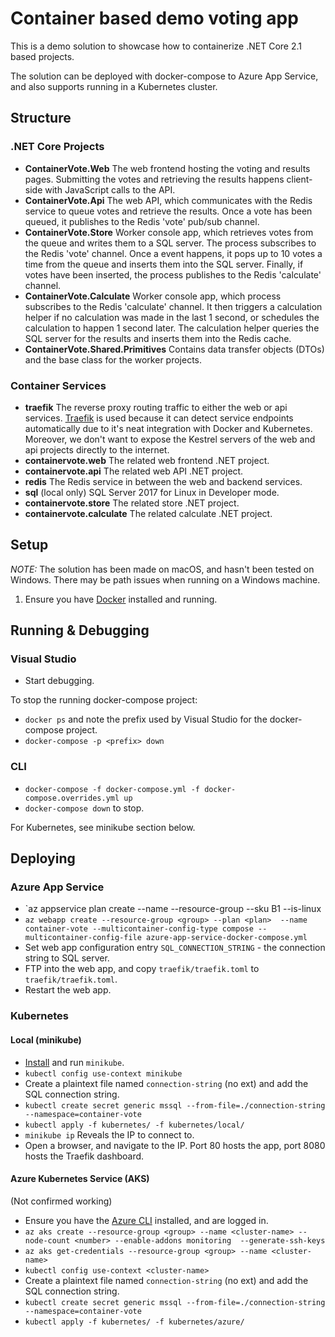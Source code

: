 # Container based demo voting app

This is a demo solution to showcase how to containerize .NET Core 2.1 based projects.

The solution can be deployed with docker-compose to Azure App Service, and also supports running in a Kubernetes
cluster.

## Structure

### .NET Core Projects

* **ContainerVote.Web** The web frontend hosting the voting and results pages. Submitting the votes and retrieving the
  results happens client-side with JavaScript calls to the API.
* **ContainerVote.Api** The web API, which communicates with the Redis service to queue votes and retrieve the results.
  Once a vote has been queued, it publishes to the Redis 'vote' pub/sub channel.
* **ContainerVote.Store** Worker console app, which retrieves votes from the queue and writes them to a SQL server. The
  process subscribes to the Redis 'vote' channel. Once a event happens, it pops up to 10 votes a time from the queue and
  inserts them into the SQL server. Finally, if votes have been inserted, the process publishes to the Redis 'calculate'
  channel.
* **ContainerVote.Calculate** Worker console app, which process subscribes to the Redis 'calculate' channel. It then
  triggers a calculation helper if no calculation was made in the last 1 second, or schedules the calculation to happen
  1 second later. The calculation helper queries the SQL server for the results and inserts them into the Redis cache.
* **ContainerVote.Shared.Primitives** Contains data transfer objects (DTOs) and the base class for the worker projects.

### Container Services

* **traefik** The reverse proxy routing traffic to either the web or api services. [Traefik](https://traefik.io) is used
  because it can detect service endpoints automatically due to it's neat integration with Docker and Kubernetes.
  Moreover, we don't want to expose the Kestrel servers of the web and api projects directly to the internet.
* **containervote.web** The related web frontend .NET project. 
* **containervote.api** The related web API .NET project.
* **redis** The Redis service in between the web and backend services.
* **sql** (local only) SQL Server 2017 for Linux in Developer mode.
* **containervote.store** The related store .NET project.
* **containervote.calculate** The related calculate .NET project.

## Setup

*NOTE:* The solution has been made on macOS, and hasn't been tested on Windows. There may be path issues when running on
a Windows machine.

1. Ensure you have [Docker](https://www.docker.com) installed and running.

## Running & Debugging

### Visual Studio

- Start debugging.

To stop the running docker-compose project: 

- `docker ps` and note the prefix used by Visual Studio for the docker-compose project.
- `docker-compose -p <prefix> down`

### CLI

- `docker-compose -f docker-compose.yml -f docker-compose.overrides.yml up`
- `docker-compose down` to stop.  

For Kubernetes, see minikube section below.

## Deploying

### Azure App Service

- `az appservice plan create --name <plan> --resource-group <group> --sku B1 --is-linux
- `az webapp create --resource-group <group> --plan <plan>  --name container-vote --multicontainer-config-type compose
  --multicontainer-config-file azure-app-service-docker-compose.yml`
- Set web app configuration entry `SQL_CONNECTION_STRING` - the connection string to SQL server.
- FTP into the web app, and copy `traefik/traefik.toml` to `traefik/traefik.toml`.
- Restart the web app.

### Kubernetes

#### Local (minikube)

- [Install](https://kubernetes.io/docs/setup/minikube/) and run `minikube`.
- `kubectl config use-context minikube`
- Create a plaintext file named `connection-string` (no ext) and add the SQL connection string. 
- `kubectl create secret generic mssql --from-file=./connection-string --namespace=container-vote`
- `kubectl apply -f kubernetes/ -f kubernetes/local/`
- `minikube ip` Reveals the IP to connect to.
- Open a browser, and navigate to the IP. Port 80 hosts the app, port 8080 hosts the Traefik dashboard.

#### Azure Kubernetes Service (AKS)

(Not confirmed working)

- Ensure you have the [Azure CLI](https://docs.microsoft.com/en-us/cli/azure/install-azure-cli?view=azure-cli-latest)
  installed, and are logged in.
- `az aks create --resource-group <group> --name <cluster-name> --node-count <number> --enable-addons monitoring 
  --generate-ssh-keys`
- `az aks get-credentials --resource-group <group> --name <cluster-name>`
- `kubectl config use-context <cluster-name>`
- Create a plaintext file named `connection-string` (no ext) and add the SQL connection string. 
- `kubectl create secret generic mssql --from-file=./connection-string --namespace=container-vote`
- `kubectl apply -f kubernetes/ -f kubernetes/azure/`